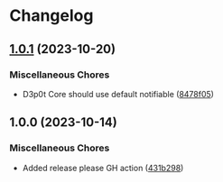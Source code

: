 # Changelog

## [1.0.1](https://github.com/d3p0t/core/compare/v1.0.0...v1.0.1) (2023-10-20)


### Miscellaneous Chores

* D3p0t Core should use default notifiable ([8478f05](https://github.com/d3p0t/core/commit/8478f05a19892cb8d9ef8d44169113e5f894f78e))

## 1.0.0 (2023-10-14)


### Miscellaneous Chores

* Added release please GH action ([431b298](https://github.com/d3p0t/core/commit/431b298b5b3061ae6fa7575abb8631d0f1376c68))
